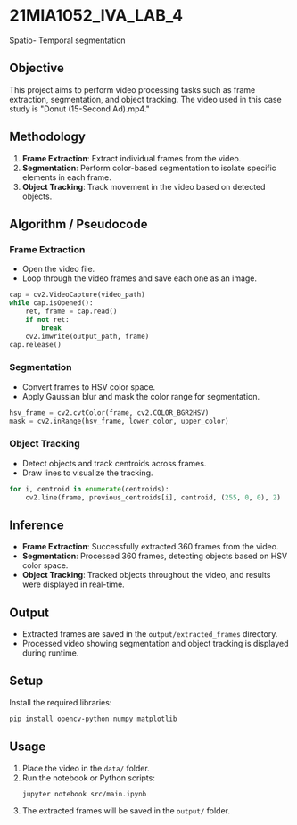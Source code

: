 # 21MIA1052_IVA_LAB_4
Spatio- Temporal segmentation
## Objective
This project aims to perform video processing tasks such as frame extraction, segmentation, and object tracking. The video used in this case study is "Donut (15-Second Ad).mp4."

## Methodology
1. **Frame Extraction**: Extract individual frames from the video.
2. **Segmentation**: Perform color-based segmentation to isolate specific elements in each frame.
3. **Object Tracking**: Track movement in the video based on detected objects.

## Algorithm / Pseudocode
### Frame Extraction
- Open the video file.
- Loop through the video frames and save each one as an image.
```python
cap = cv2.VideoCapture(video_path)
while cap.isOpened():
    ret, frame = cap.read()
    if not ret:
        break
    cv2.imwrite(output_path, frame)
cap.release()
```

### Segmentation
- Convert frames to HSV color space.
- Apply Gaussian blur and mask the color range for segmentation.
```python
hsv_frame = cv2.cvtColor(frame, cv2.COLOR_BGR2HSV)
mask = cv2.inRange(hsv_frame, lower_color, upper_color)
```

### Object Tracking
- Detect objects and track centroids across frames.
- Draw lines to visualize the tracking.
```python
for i, centroid in enumerate(centroids):
    cv2.line(frame, previous_centroids[i], centroid, (255, 0, 0), 2)
```

## Inference
- **Frame Extraction**: Successfully extracted 360 frames from the video.
- **Segmentation**: Processed 360 frames, detecting objects based on HSV color space.
- **Object Tracking**: Tracked objects throughout the video, and results were displayed in real-time.

## Output
- Extracted frames are saved in the `output/extracted_frames` directory.
- Processed video showing segmentation and object tracking is displayed during runtime.

## Setup
Install the required libraries:
```bash
pip install opencv-python numpy matplotlib
```

## Usage
1. Place the video in the `data/` folder.
2. Run the notebook or Python scripts:
   ```bash
   jupyter notebook src/main.ipynb
   ```
3. The extracted frames will be saved in the `output/` folder.
